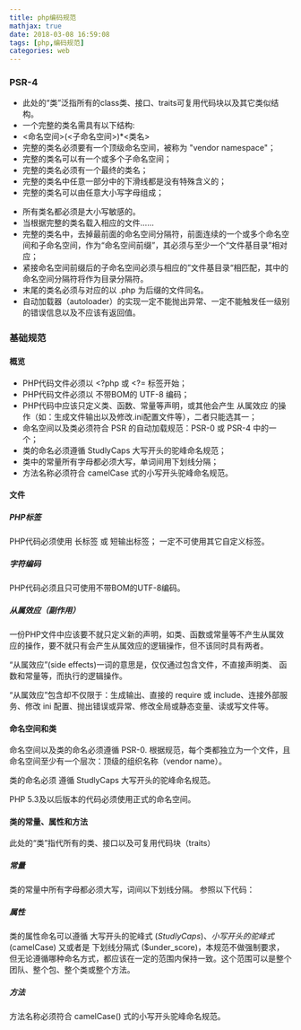 ```yaml
---
title: php编码规范
mathjax: true
date: 2018-03-08 16:59:08
tags: [php,编码规范]
categories: web
---
```

### PSR-4
- 此处的“类”泛指所有的class类、接口、traits可复用代码块以及其它类似结构。
-  一个完整的类名需具有以下结构:
-  \<命名空间>(\<子命名空间>)*\<类名>
-  完整的类名必须要有一个顶级命名空间，被称为 "vendor namespace"；
-  完整的类名可以有一个或多个子命名空间；
-   完整的类名必须有一个最终的类名；
-   完整的类名中任意一部分中的下滑线都是没有特殊含义的；
- 完整的类名可以由任意大小写字母组成；
<!--more-->
-  所有类名都必须是大小写敏感的。
-  当根据完整的类名载入相应的文件……
- 完整的类名中，去掉最前面的命名空间分隔符，前面连续的一个或多个命名空间和子命名空间，作为“命名空间前缀”，其必须与至少一个“文件基目录”相对应；
- 紧接命名空间前缀后的子命名空间必须与相应的”文件基目录“相匹配，其中的命名空间分隔符将作为目录分隔符。
-  末尾的类名必须与对应的以 .php 为后缀的文件同名。
- 自动加载器（autoloader）的实现一定不能抛出异常、一定不能触发任一级别的错误信息以及不应该有返回值。

### 基础规范
####  概览
-    PHP代码文件必须以 <?php 或 <?= 标签开始；
-   PHP代码文件必须以 不带BOM的 UTF-8 编码；
-    PHP代码中应该只定义类、函数、常量等声明，或其他会产生 从属效应 的操作（如：生成文件输出以及修改.ini配置文件等），二者只能选其一；
-    命名空间以及类必须符合 PSR 的自动加载规范：PSR-0 或 PSR-4 中的一个；
-   类的命名必须遵循 StudlyCaps 大写开头的驼峰命名规范；
-  类中的常量所有字母都必须大写，单词间用下划线分隔；
-   方法名称必须符合 camelCase 式的小写开头驼峰命名规范。

#### 文件
##### PHP标签
PHP代码必须使用 <?php ?> 长标签 或 <?= ?> 短输出标签； 一定不可使用其它自定义标签。
##### 字符编码
PHP代码必须且只可使用不带BOM的UTF-8编码。
##### 从属效应（副作用）
一份PHP文件中应该要不就只定义新的声明，如类、函数或常量等不产生从属效应的操作，要不就只有会产生从属效应的逻辑操作，但不该同时具有两者。

“从属效应”(side effects)一词的意思是，仅仅通过包含文件，不直接声明类、 函数和常量等，而执行的逻辑操作。

“从属效应”包含却不仅限于：生成输出、直接的 require 或 include、连接外部服务、修改 ini 配置、抛出错误或异常、修改全局或静态变量、读或写文件等。
#### 命名空间和类
命名空间以及类的命名必须遵循 PSR-0.
根据规范，每个类都独立为一个文件，且命名空间至少有一个层次：顶级的组织名称（vendor name）。

类的命名必须 遵循 StudlyCaps 大写开头的驼峰命名规范。

PHP 5.3及以后版本的代码必须使用正式的命名空间。

####  类的常量、属性和方法

此处的“类”指代所有的类、接口以及可复用代码块（traits）
##### 常量

类的常量中所有字母都必须大写，词间以下划线分隔。 参照以下代码：
##### 属性
类的属性命名可以遵循 大写开头的驼峰式 ($StudlyCaps)、小写开头的驼峰式 ($camelCase) 又或者是 下划线分隔式 ($under_score)，本规范不做强制要求，但无论遵循哪种命名方式，都应该在一定的范围内保持一致。这个范围可以是整个团队、整个包、整个类或整个方法。
##### 方法
方法名称必须符合 camelCase() 式的小写开头驼峰命名规范。

